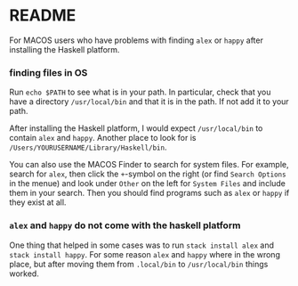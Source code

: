 # README

For MACOS users who have problems with finding `alex` or `happy` after installing the Haskell platform. 

### finding files in OS

Run `echo $PATH` to see what is in your path. 
In particular, check that you have a directory `/usr/local/bin` and that it is in the path. If not add it to your path.

After installing the Haskell platform, I would expect `/usr/local/bin` to contain `alex` and `happy`. Another place to look for is `/Users/YOURUSERNAME/Library/Haskell/bin`. 

You can also use the MACOS Finder to search for system files. For example, search for `alex`, then click the `+`-symbol on the right (or find `Search Options` in the menue) and look under `Other` on the left for `System Files` and include them in your search. Then you should find programs such as `alex` or `happy` if they exist at all.

### `alex` and `happy` do not come with the haskell platform

One thing that helped in some cases was to run `stack install alex` and `stack install happy`. For some reason `alex` and `happy` where in the wrong place, but after moving them from `.local/bin` to `/usr/local/bin` things worked.

